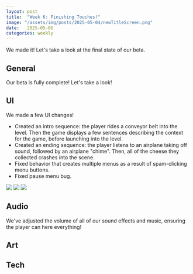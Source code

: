 ```yaml
---
layout: post
title:  "Week 6: Finishing Touches!"
image: "/assets/img/posts/2025-05-04/newTitleScreen.png"
date:   2025-05-06
categories: weekly
---
```


We made it! Let's take a look at the final state of our beta.

## General

Our beta is fully complete! Let's take a look!

## UI

We made a few UI changes! 
<ul>
<li>Created an intro sequence: the player rides a conveyor belt into the level. Then the game displays a few sentences describing the context for the game, before launching into the level.</li>
<li>Created an ending sequence: the player listens to an airplane taking off sound, followed by an airplane "chime". Then, all of the cheese they collected crashes into the scene.</li>
<li>Fixed behavior that creates multiple menus as a result of spam-clicking menu buttons.</li>
<li>Fixed pause menu bug.
</ul>

<img src="/assets/img/posts/2025-05-04/MainMenuConveyor.gif" />
<img src="/assets/img/posts/2025-05-04/IntroText.PNG" />
<img src="/assets/img/posts/2025-05-04/EndingSequence.gif" />

## Audio

We've adjusted the volume of all of our sound effects and music, ensuring the player can here everything!

## Art


## Tech

